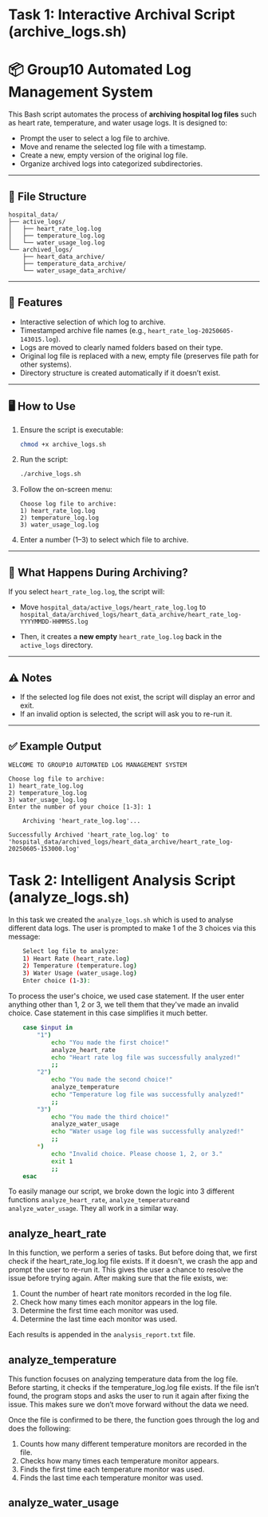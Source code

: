 # Task 1: Interactive Archival Script (archive_logs.sh)

# 📦 Group10 Automated Log Management System

This Bash script automates the process of **archiving hospital log files** such as heart rate, temperature, and water usage logs. It is designed to:
- Prompt the user to select a log file to archive.
- Move and rename the selected log file with a timestamp.
- Create a new, empty version of the original log file.
- Organize archived logs into categorized subdirectories.

---

## 🧰 File Structure

```
hospital_data/
├── active_logs/
│   ├── heart_rate_log.log
│   ├── temperature_log.log
│   └── water_usage_log.log
└── archived_logs/
    ├── heart_data_archive/
    ├── temperature_data_archive/
    └── water_usage_data_archive/
```

---

## 🚀 Features

- Interactive selection of which log to archive.
- Timestamped archive file names (e.g., `heart_rate_log-20250605-143015.log`).
- Logs are moved to clearly named folders based on their type.
- Original log file is replaced with a new, empty file (preserves file path for other systems).
- Directory structure is created automatically if it doesn’t exist.

---

## 🖥️ How to Use

1. Ensure the script is executable:
   ```bash
   chmod +x archive_logs.sh
   ```

2. Run the script:
   ```bash
   ./archive_logs.sh
   ```

3. Follow the on-screen menu:
   ```
   Choose log file to archive:
   1) heart_rate_log.log
   2) temperature_log.log
   3) water_usage_log.log
   ```

4. Enter a number (1–3) to select which file to archive.

---

## 📂 What Happens During Archiving?

If you select `heart_rate_log.log`, the script will:

- Move `hospital_data/active_logs/heart_rate_log.log` to  
  `hospital_data/archived_logs/heart_data_archive/heart_rate_log-YYYYMMDD-HHMMSS.log`

- Then, it creates a **new empty** `heart_rate_log.log` back in the `active_logs` directory.

---

## ⚠️ Notes

- If the selected log file does not exist, the script will display an error and exit.
- If an invalid option is selected, the script will ask you to re-run it.

---

## ✅ Example Output

```text
WELCOME TO GROUP10 AUTOMATED LOG MANAGEMENT SYSTEM

Choose log file to archive:
1) heart_rate_log.log
2) temperature_log.log
3) water_usage_log.log
Enter the number of your choice [1-3]: 1

    Archiving 'heart_rate_log.log'...

Successfully Archived 'heart_rate_log.log' to 'hospital_data/archived_logs/heart_data_archive/heart_rate_log-20250605-153000.log'
```

# Task 2: Intelligent Analysis Script (analyze_logs.sh)

In this task we created the `analyze_logs.sh` which is used to analyse different data logs.
The user is prompted to make 1 of the 3 choices via this message:

```bash
    Select log file to analyze:
    1) Heart Rate (heart_rate.log)
    2) Temperature (temperature.log)
    3) Water Usage (water_usage.log)
    Enter choice (1-3):
```

To process the user's choice, we used case statement. If the user enter anything other than 1, 2 or 3, we tell them that they've made an invalid choice. Case statement in this case simplifies it much better.

```bash
    case $input in
        "1")
            echo "You made the first choice!"
            analyze_heart_rate
            echo "Heart rate log file was successfully analyzed!"
            ;;
        "2")
            echo "You made the second choice!"
            analyze_temperature
            echo "Temperature log file was successfully analyzed!"
            ;;
        "3")
            echo "You made the third choice!"
            analyze_water_usage
            echo "Water usage log file was successfully analyzed!"
            ;;
        *)
            echo "Invalid choice. Please choose 1, 2, or 3."
            exit 1
            ;;
    esac
```

To easily manage our script, we broke down the logic into 3 different functions `analyze_heart_rate`, `analyze_temperature`and `analyze_water_usage`.
They all work in a similar way.

## analyze_heart_rate

In this function, we perform a series of tasks. But before doing that, we first check if the heart_rate_log.log file exists. If it doesn't, we crash the app and prompt the user to re-run it. This gives the user a chance to resolve the issue before trying again. After making sure that the file exists, we:

1. Count the number of heart rate monitors recorded in the log file.
2. Check how many times each monitor appears in the log file.
3. Determine the first time each monitor was used.
4. Determine the last time each monitor was used.

Each results is appended in the `analysis_report.txt` file.

## analyze_temperature

This function focuses on analyzing temperature data from the log file. Before starting, it checks if the temperature_log.log file exists. If the file isn’t found, the program stops and asks the user to run it again after fixing the issue. This makes sure we don’t move forward without the data we need.

Once the file is confirmed to be there, the function goes through the log and does the following:
1. Counts how many different temperature monitors are recorded in the file.
2. Checks how many times each temperature monitor appears.
3. Finds the first time each temperature monitor was used.
4. Finds the last time each temperature monitor was used.

## analyze_water_usage

<!-- comment here  -->
